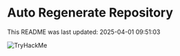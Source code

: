 # Auto Regenerate Repository

This README was last updated: 2025-04-01 09:51:03

 ![TryHackMe](https://tryhackme.com/badge/533634)